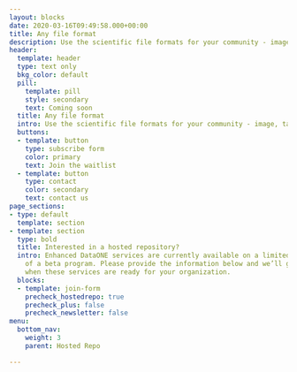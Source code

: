 ```yaml
---
layout: blocks
date: 2020-03-16T09:49:58.000+00:00
title: Any file format
description: Use the scientific file formats for your community - image, tabular, text, audio, video, and others.
header:
  template: header
  type: text only
  bkg_color: default
  pill:
    template: pill
    style: secondary
    text: Coming soon
  title: Any file format
  intro: Use the scientific file formats for your community - image, tabular, text, audio, video, and others.
  buttons:
  - template: button
    type: subscribe form
    color: primary
    text: Join the waitlist
  - template: button
    type: contact
    color: secondary
    text: contact us
page_sections:
- type: default
  template: section
- template: section
  type: bold
  title: Interested in a hosted repository?
  intro: Enhanced DataONE services are currently available on a limited basis as part
    of a beta program. Please provide the information below and we’ll get in touch
    when these services are ready for your organization.
  blocks:
  - template: join-form
    precheck_hostedrepo: true
    precheck_plus: false
    precheck_newsletter: false
menu:
  bottom_nav:
    weight: 3
    parent: Hosted Repo

---
```

